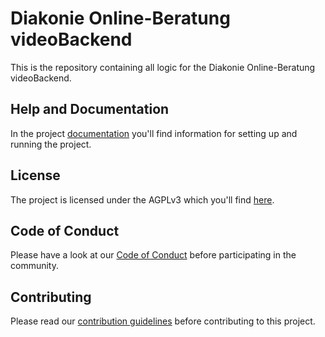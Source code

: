 # Diakonie Online-Beratung videoBackend

This is the repository containing all logic for the Diakonie Online-Beratung videoBackend.

## Help and Documentation
In the project [documentation](https://caritasdeutschland.github.io/documentation/docs/setup/setup-backend) you'll find information for setting up and running the project.

## License
The project is licensed under the AGPLv3 which you'll find [here](https://github.com/CaritasDeutschland/caritas-onlineBeratung-videoBackend/blob/master/LICENSE).

## Code of Conduct
Please have a look at our [Code of Conduct](https://github.com/CaritasDeutschland/.github/blob/master/CODE_OF_CONDUCT.md) before participating in the community.

## Contributing
Please read our [contribution guidelines](https://github.com/CaritasDeutschland/.github/blob/master/CONTRIBUTING.md) before contributing to this project.
